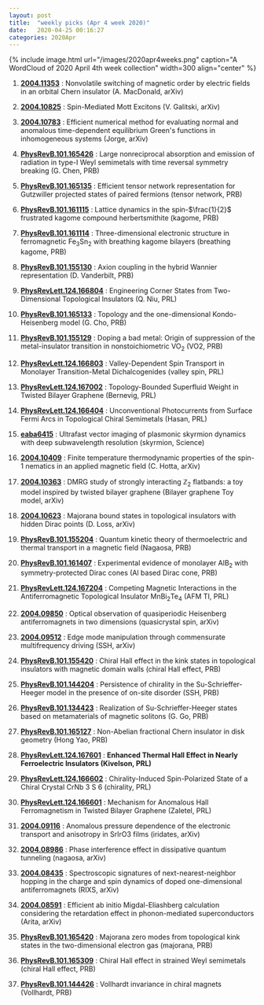 ```yaml
---
layout: post
title:  "weekly picks (Apr 4 week 2020)"
date:   2020-04-25 00:16:27
categories: 2020Apr
---
```


{% include image.html url="/images/2020apr4weeks.png" caption="A WordCloud of 2020 April 4th week collection" width=300 align="center" %}


1. **[2004.11353](http://arxiv.org/abs/2004.11353)** :  Nonvolatile switching of magnetic order by electric fields in an orbital Chern insulator (A. MacDonald, arXiv)

1. **[2004.10825](http://arxiv.org/abs/2004.10825)** :  Spin-Mediated Mott Excitons (V. Galitski, arXiv)

1. **[2004.10783](http://arxiv.org/abs/2004.10783)** :  Efficient numerical method for evaluating normal and anomalous time-dependent equilibrium Green's functions in inhomogeneous systems (Jorge, arXiv)

1. **[PhysRevB.101.165426](https://link.aps.org/doi/10.1103/PhysRevB.101.165426)** :  Large nonreciprocal absorption and emission of radiation in type-I Weyl semimetals with time reversal symmetry breaking (G. Chen, PRB)

1. **[PhysRevB.101.165135](https://link.aps.org/doi/10.1103/PhysRevB.101.165135)** :  Efficient tensor network representation for Gutzwiller projected states of paired fermions (tensor network, PRB)

1. **[PhysRevB.101.161115](https://link.aps.org/doi/10.1103/PhysRevB.101.161115)** :  Lattice dynamics in the spin-$\frac{1}{2}$ frustrated kagome compound herbertsmithite (kagome, PRB)

1. **[PhysRevB.101.161114](https://link.aps.org/doi/10.1103/PhysRevB.101.161114)** :  Three-dimensional electronic structure in ferromagnetic ${\mathrm{Fe}}_{3}{\mathrm{Sn}}_{2}$ with breathing kagome bilayers (breathing kagome, PRB)

1. **[PhysRevB.101.155130](https://link.aps.org/doi/10.1103/PhysRevB.101.155130)** :  Axion coupling in the hybrid Wannier representation (D. Vanderbilt, PRB)


1. **[PhysRevLett.124.166804](https://link.aps.org/doi/10.1103/PhysRevLett.124.166804)** :  Engineering Corner States from Two-Dimensional Topological Insulators (Q. Niu, PRL)

1. **[PhysRevB.101.165133](https://link.aps.org/doi/10.1103/PhysRevB.101.165133)** :  Topology and the one-dimensional Kondo-Heisenberg model (G. Cho, PRB)

1. **[PhysRevB.101.155129](https://link.aps.org/doi/10.1103/PhysRevB.101.155129)** :  Doping a bad metal: Origin of suppression of the metal-insulator transition in nonstoichiometric ${\mathrm{VO}}_{2}$ (VO2, PRB)

1. **[PhysRevLett.124.166803](https://link.aps.org/doi/10.1103/PhysRevLett.124.166803)** :  Valley-Dependent Spin Transport in Monolayer Transition-Metal Dichalcogenides (valley spin, PRL)

1. **[PhysRevLett.124.167002](https://link.aps.org/doi/10.1103/PhysRevLett.124.167002)** :  Topology-Bounded Superfluid Weight in Twisted Bilayer Graphene (Bernevig, PRL)

1. **[PhysRevLett.124.166404](https://link.aps.org/doi/10.1103/PhysRevLett.124.166404)** :  Unconventional Photocurrents from Surface Fermi Arcs in Topological Chiral Semimetals (Hasan, PRL)

1. **[eaba6415](https://science.sciencemag.org/content/368/6489/eaba6415)** :  Ultrafast vector imaging of plasmonic skyrmion dynamics with deep subwavelength resolution (skyrmion, Science)


1. **[2004.10409](http://arxiv.org/abs/2004.10409)** :  Finite temperature thermodynamic properties of the spin-1 nematics in an applied magnetic field (C. Hotta, arXiv)

1. **[2004.10363](http://arxiv.org/abs/2004.10363)** :  DMRG study of strongly interacting $\mathbb{Z}_2$ flatbands: a toy model inspired by twisted bilayer graphene (Bilayer graphene Toy model, arXiv)

1. **[2004.10623](http://arxiv.org/abs/2004.10623)** :  Majorana bound states in topological insulators with hidden Dirac points (D. Loss, arXiv)

1. **[PhysRevB.101.155204](https://link.aps.org/doi/10.1103/PhysRevB.101.155204)** :  Quantum kinetic theory of thermoelectric and thermal transport in a magnetic field (Nagaosa, PRB)

1. **[PhysRevB.101.161407](https://link.aps.org/doi/10.1103/PhysRevB.101.161407)** :  Experimental evidence of monolayer ${\mathrm{AlB}}_{2}$ with symmetry-protected Dirac cones (Al based Dirac cone, PRB)

1. **[PhysRevLett.124.167204](https://link.aps.org/doi/10.1103/PhysRevLett.124.167204)** :  Competing Magnetic Interactions in the Antiferromagnetic Topological Insulator ${\mathrm{MnBi}}_{2}{\mathrm{Te}}_{4}$ (AFM TI, PRL)


1. **[2004.09850](http://arxiv.org/abs/2004.09850)** :  Optical observation of quasiperiodic Heisenberg antiferromagnets in two dimensions (quasicrystal spin, arXiv)

1. **[2004.09512](http://arxiv.org/abs/2004.09512)** :  Edge mode manipulation through commensurate multifrequency driving (SSH, arXiv)

1. **[PhysRevB.101.155420](https://link.aps.org/doi/10.1103/PhysRevB.101.155420)** :  Chiral Hall effect in the kink states in topological insulators with magnetic domain walls (chiral Hall effect, PRB)

1. **[PhysRevB.101.144204](https://link.aps.org/doi/10.1103/PhysRevB.101.144204)** :  Persistence of chirality in the Su-Schrieffer-Heeger model in the presence of on-site disorder (SSH, PRB)

1. **[PhysRevB.101.134423](https://link.aps.org/doi/10.1103/PhysRevB.101.134423)** :  Realization of Su-Schrieffer-Heeger states based on metamaterials of magnetic solitons (G. Go, PRB)

1. **[PhysRevB.101.165127](https://link.aps.org/doi/10.1103/PhysRevB.101.165127)** :  Non-Abelian fractional Chern insulator in disk geometry (Hong Yao, PRB)

1. **[PhysRevLett.124.167601](https://link.aps.org/doi/10.1103/PhysRevLett.124.167601)** :  **Enhanced Thermal Hall Effect in Nearly Ferroelectric Insulators (Kivelson, PRL)**

1. **[PhysRevLett.124.166602](https://link.aps.org/doi/10.1103/PhysRevLett.124.166602)** :  Chirality-Induced Spin-Polarized State of a Chiral Crystal CrNb 3 S 6 (chirality, PRL)

1. **[PhysRevLett.124.166601](https://link.aps.org/doi/10.1103/PhysRevLett.124.166601)** :  Mechanism for Anomalous Hall Ferromagnetism in Twisted Bilayer Graphene (Zaletel, PRL)


1. **[2004.09116](http://arxiv.org/abs/2004.09116)** :  Anomalous pressure dependence of the electronic transport and anisotropy in SrIrO3 films (iridates, arXiv)

1. **[2004.08986](http://arxiv.org/abs/2004.08986)** :  Phase interference effect in dissipative quantum tunneling (nagaosa, arXiv)

1. **[2004.08435](http://arxiv.org/abs/2004.08435)** :  Spectroscopic signatures of next-nearest-neighbor hopping in the charge and spin dynamics of doped one-dimensional antiferromagnets (RIXS, arXiv)

1. **[2004.08591](http://arxiv.org/abs/2004.08591)** :  Efficient ab initio Migdal-Eliashberg calculation considering the retardation effect in phonon-mediated superconductors (Arita, arXiv)


1. **[PhysRevB.101.165420](https://link.aps.org/doi/10.1103/PhysRevB.101.165420)** :  Majorana zero modes from topological kink states in the two-dimensional electron gas (majorana, PRB)

1. **[PhysRevB.101.165309](https://link.aps.org/doi/10.1103/PhysRevB.101.165309)** :  Chiral Hall effect in strained Weyl semimetals (chiral Hall effect, PRB)

1. **[PhysRevB.101.144426](https://link.aps.org/doi/10.1103/PhysRevB.101.144426)** :  Vollhardt invariance in chiral magnets (Vollhardt, PRB)
